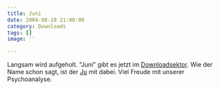```yaml
---
title: Juni
date: 2004-08-10 21:00:00
category: Downloads
tags: []
image: ''

---
```


Langsam wird aufgeholt. "Juni" gibt es jetzt im [Downloadsektor](/downloads). Wie der Name schon sagt, ist der [Ju](http://www.funkyfinca.de/) mit dabei. Viel Freude mit unserer Psychoanalyse.
